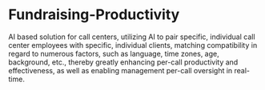 # Fundraising-Productivity
AI based solution for call centers, utilizing AI to pair specific,  individual call center employees with specific,  individual clients,  matching compatibility in regard to numerous factors,  such as language, time zones, age, background, etc.,  thereby greatly enhancing per-call productivity and effectiveness,  as well as enabling management per-call oversight in real-time.

